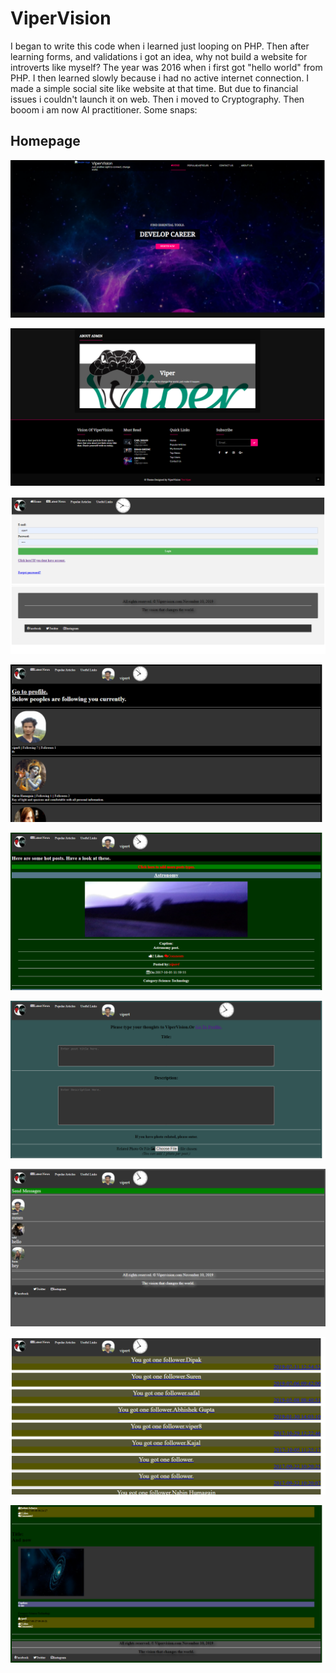 # ViperVision
I began to write this code when i learned just looping on PHP. Then after learning forms, and validations i got an idea, why not build a website for introverts like myself? The year was 2016 when i first got "hello world" from PHP. I then learned slowly because i had no active internet connection. I made a simple social site like website at that time. But due to financial issues i couldn't launch it on web. Then i moved to Cryptography. Then booom i am now AI practitioner.
Some snaps:
## Homepage
![](imgs/1.png)

![](imgs/2.png)

![](imgs/3.png)

![](imgs/5.png)

![](imgs/6.png)

![](imgs/7.png)

![](imgs/8.png)

![](imgs/9.png)

![](imgs/10.png)
